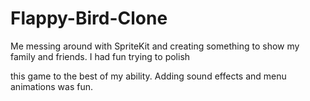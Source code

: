 # Flappy-Bird-Clone

Me messing around with SpriteKit and creating something to show my family and friends. I had fun trying to polish

this game to the best of my ability. Adding sound effects and menu animations was fun.
